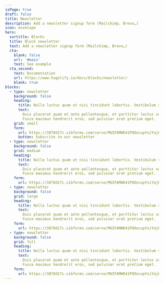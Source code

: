 ```yaml
---
isPage: true
draft: false
title: Newsletter
description: Add a newsletter signup form (Mailchimp, Brevo…)
icon: envelope
hero:
  surtitle: Blocks
  title: Block newsletter
  text: Add a newsletter signup form (Mailchimp, Brevo…)
  cta:
    blank: false
    url: '#main'
    text: See example
  cta_second:
    text: Documentation
    url: https://www.hugolify.io/docs/blocks/newsletter/
    blank: true
blocks:
  - type: newsletter
    background: false
    heading:
      title: Nulla luctus quam ut nisi tincidunt lobortis. Vestibulum sed bibendum lectus.
      text:
        Duis placerat quam et ante pellentesque, et porttitor lectus sollicitudin.
        Fusce maximus hendrerit eros, sed pulvinar erat pretium eget.
    grid: small
    form:
      url: https://3878d17c.sibforms.com/serve/MUIFAMWO41POOocupYsiYajLhvT-0qlkWmV0-GXHUHIclko36yiiJfl2eC1F8JRHwui6oM9QB_QgKTl-Tv5gGf8KnbcDbTjEa8v34Dn1M2St9buOy9gqf1R_GX56EYDmRTJHPbJaerPwAqXNesdv2qaJEhWCGCxnxj89MK9FOS3AL_ZouMUve00Ead5qJ3NWkwg9rUp9Mzi-QIDZ
      button: Subscrite to our newsletter
  - type: newsletter
    background: false
    grid: medium
    heading:
      title: Nulla luctus quam ut nisi tincidunt lobortis. Vestibulum sed bibendum lectus.
      text:
        Duis placerat quam et ante pellentesque, et porttitor lectus sollicitudin.
        Fusce maximus hendrerit eros, sed pulvinar erat pretium eget.
    form:
      url: https://3878d17c.sibforms.com/serve/MUIFAMWO41POOocupYsiYajLhvT-0qlkWmV0-GXHUHIclko36yiiJfl2eC1F8JRHwui6oM9QB_QgKTl-Tv5gGf8KnbcDbTjEa8v34Dn1M2St9buOy9gqf1R_GX56EYDmRTJHPbJaerPwAqXNesdv2qaJEhWCGCxnxj89MK9FOS3AL_ZouMUve00Ead5qJ3NWkwg9rUp9Mzi-QIDZ
  - type: newsletter
    background: false
    grid: large
    heading:
      title: Nulla luctus quam ut nisi tincidunt lobortis. Vestibulum sed bibendum lectus.
      text:
        Duis placerat quam et ante pellentesque, et porttitor lectus sollicitudin.
        Fusce maximus hendrerit eros, sed pulvinar erat pretium eget.
    form:
      url: https://3878d17c.sibforms.com/serve/MUIFAMWO41POOocupYsiYajLhvT-0qlkWmV0-GXHUHIclko36yiiJfl2eC1F8JRHwui6oM9QB_QgKTl-Tv5gGf8KnbcDbTjEa8v34Dn1M2St9buOy9gqf1R_GX56EYDmRTJHPbJaerPwAqXNesdv2qaJEhWCGCxnxj89MK9FOS3AL_ZouMUve00Ead5qJ3NWkwg9rUp9Mzi-QIDZ
  - type: newsletter
    background: false
    grid: full
    heading:
      title: Nulla luctus quam ut nisi tincidunt lobortis. Vestibulum sed bibendum lectus.
      text:
        Duis placerat quam et ante pellentesque, et porttitor lectus sollicitudin.
        Fusce maximus hendrerit eros, sed pulvinar erat pretium eget.
    form:
      url: https://3878d17c.sibforms.com/serve/MUIFAMWO41POOocupYsiYajLhvT-0qlkWmV0-GXHUHIclko36yiiJfl2eC1F8JRHwui6oM9QB_QgKTl-Tv5gGf8KnbcDbTjEa8v34Dn1M2St9buOy9gqf1R_GX56EYDmRTJHPbJaerPwAqXNesdv2qaJEhWCGCxnxj89MK9FOS3AL_ZouMUve00Ead5qJ3NWkwg9rUp9Mzi-QIDZ
---
```

